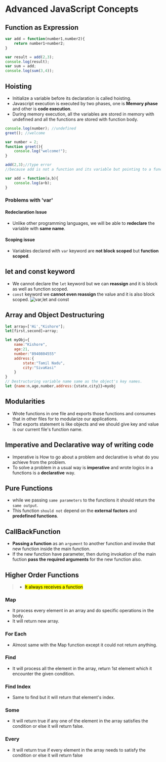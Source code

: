 # Advanced JavaScript Concepts

## Function as Expression
```javascript
var add = function(number1,number2){
    return number1+number2;
}

var result = add(2,3);
console.log(result);
var sum = add;
console.log(sum(3,4));
```
## Hoisting
* Initialize a variable before its declaration is called hoisting.
* Javascript execution is executed by two phases, one is **Memory phase** and other is **code execution**.
* During memory execution, all the variables are stored in memory with undefined and all the functions are stored with function body.
```javascript
console.log(number); //undefined
greet(); //welcome

var number = 2;
function greet(){
    console.log("welcome!");
}

add(2,3);//type error 
//because add is not a function and its variable but pointing to a function so its error

var add = function(a,b){
    console.log(a+b);
}
```
### Problems with 'var'
#### Redeclaration Issue
* Unlike other programming languages, we will be able to **redeclare** the variable with **same name**.
#### Scoping issue
* Variables declared with `var` keyword are **not block scoped** but **function scoped**.
## let and const keyword
* We cannot declare the `let` keyword but we can **reassign** and it is block as well as function scoped.
* `const` keyword we **cannot even reassign** the value and it is also block scoped.
![var,let and const](https://github.com/rkishore1207/JavaScripts/assets/146698138/586c9a99-5f37-4806-945c-70b99d4095a4)

## Array and Object Destructuring
```javascript
let array=['Hi',"Kishore"];
let[first,second]=array;
```
```javascript
let myObj={
    name:"Kishore",
    age:21,
    number:"8940804555"
    address:{
        state:"Tamil Nadu",
        city:"SivaKasi"
    }
}
// Destructuring variable name same as the object's key names.
let {name:n,age,number,address:{state,city}}=myobj
```
## Modularities
* Wrote functions in one file and exports those functions and consumes that in other files for to modularize our applications.
* That exports statement is like objects and we should give key and value is our current file's function name.
## Imperative and Declarative way of writing code
* Imperative is How to go about a problem and declarative is what do you achieve from the problem.
* To solve a problem in a usual way is **imperative** and wrote logics in a functions is a **declarative** way.

## Pure Functions
* while we passing `same parameters` to the functions it should return the `same output`.
* This function `should not` depend on the **external factors** and **predefined functions**.

## CallBackFunction
* **Passing a function** as an `argument` to another function and invoke that new function inside the main function.
* If the new function have parameter, then during invokation of the main fuction **pass the required arguments** for the new function also.

## Higher Order Functions
> - <mark>It always receives a function</mark>
### Map
* It process every element in an array and do specific operations in the body.
* It will return new array.

### For Each
* Almost same with the Map function except it could not return anything.

### Find
* It will process all the element in the array, return 1st element which it encounter the given condition.

### Find Index
* Same to find but it will return that element's index.

### Some
* It will return true if any one of the element in the array satisfies the condition or else it will return false.

### Every
* It will return true if every element in the array needs to satisfy the condition or else it will return false
